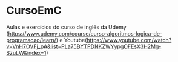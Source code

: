 # CursoEmC
Aulas e exercícios do curso de inglês da Udemy (https://www.udemy.com/course/curso-algoritmos-logica-de-programacao/learn/) e Youtube(https://www.youtube.com/watch?v=VnH7OVFj_pA&list=PLa75BYTPDNKZWYypgOFEsX3H2Mg-SzuLW&index=1)
